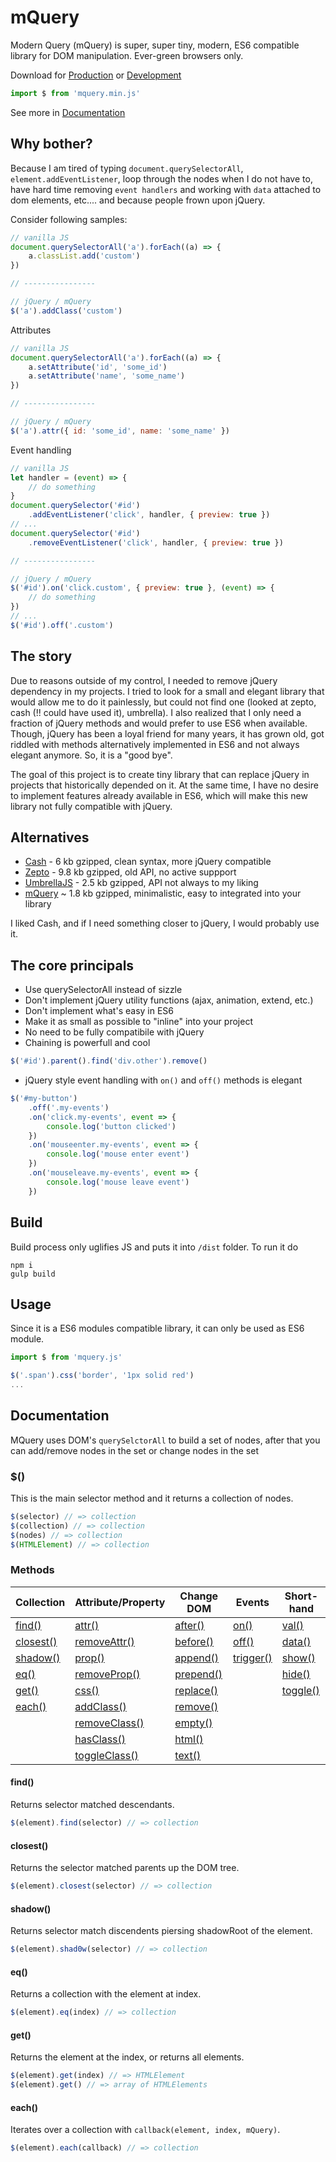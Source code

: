# mQuery

Modern Query (mQuery) is super, super tiny, modern, ES6 compatible library for DOM manipulation. Ever-green browsers only.

Download for [Production](https://raw.githubusercontent.com/vitmalina/mquery/main/dist/mquery.min.js) or
[Development](https://raw.githubusercontent.com/vitmalina/mquery/main/dist/mquery.js)
```js
import $ from 'mquery.min.js'
```

See more in [Documentation](#usage)

## Why bother?

Because I am tired of typing `document.querySelectorAll`, `element.addEventListener`, loop through the nodes when I do not have to, have hard time removing `event handlers` and working with `data` attached to dom elements, etc.... and because people frown upon jQuery.

Consider following samples:
```js
// vanilla JS
document.querySelectorAll('a').forEach((a) => {
    a.classList.add('custom')
})

// ----------------

// jQuery / mQuery
$('a').addClass('custom')
```

Attributes
```js
// vanilla JS
document.querySelectorAll('a').forEach((a) => {
    a.setAttribute('id', 'some_id')
    a.setAttribute('name', 'some_name')
})

// ----------------

// jQuery / mQuery
$('a').attr({ id: 'some_id', name: 'some_name' })
```

Event handling
```js
// vanilla JS
let handler = (event) => {
    // do something
}
document.querySelector('#id')
    .addEventListener('click', handler, { preview: true })
// ...
document.querySelector('#id')
    .removeEventListener('click', handler, { preview: true })

// ----------------

// jQuery / mQuery
$('#id').on('click.custom', { preview: true }, (event) => {
    // do something
})
// ...
$('#id').off('.custom')
```

## The story

Due to reasons outside of my control, I needed to remove jQuery dependency in my projects. I tried to look for a small and elegant library that would allow me to do it painlessly, but could not find one (looked at zepto, cash (!! could have used it), umbrella). I also realized that I only need a fraction of jQuery methods and would prefer to use ES6 when available. Though, jQuery has been a loyal friend for many years, it has grown old, got riddled with methods alternatively implemented in ES6 and not always elegant anymore. So, it is a "good bye".

The goal of this project is to create tiny library that can replace jQuery in projects that historically depended on it. At the same time, I have no desire to implement features already available in ES6, which will make this new library not fully compatible with jQuery.

## Alternatives

- [Cash](https://github.com/fabiospampinato/cash) - 6 kb gzipped, clean syntax, more jQuery compatible
- [Zepto](https://zeptojs.com/) - 9.8 kb gzipped, old API, no active suppport
- [UmbrellaJS](https://umbrellajs.com/) - 2.5 kb gzipped, API not always to my liking
- [mQuery](https://github.com/vitmalina/mquery) ~ 1.8 kb gzipped, minimalistic, easy to integrated into your library

I liked Cash, and if I need something closer to jQuery, I would probably use it.

## The core principals

- Use querySelectorAll instead of sizzle
- Don't implement jQuery utility functions (ajax, animation, extend, etc.)
- Don't implement what's easy in ES6
- Make it as small as possible to "inline" into your project
- No need to be fully compatibile with jQuery
- Chaining is powerfull and cool

```js
$('#id').parent().find('div.other').remove()
```

- jQuery style event handling with `on()` and `off()` methods is elegant
```js
$('#my-button')
    .off('.my-events')
    .on('click.my-events', event => {
        console.log('button clicked')
    })
    .on('mouseenter.my-events', event => {
        console.log('mouse enter event')
    })
    .on('mouseleave.my-events', event => {
        console.log('mouse leave event')
    })
```

## Build

Build process only uglifies JS and puts it into `/dist` folder. To run it do

```
npm i
gulp build
```

## Usage

Since it is a ES6 modules compatible library, it can only be used as ES6 module.

```js
import $ from 'mquery.js'

$('.span').css('border', '1px solid red')
...
```

## Documentation

MQuery uses DOM's `querySelctorAll` to build a set of nodes, after that you can add/remove nodes in the set or change nodes in the set

### $()

This is the main selector method and it returns a collection of nodes.

```js
$(selector) // => collection
$(collection) // => collection
$(nodes) // => collection
$(HTMLElement) // => collection
```

### Methods

| Collection | Attribute/Property | Change DOM | Events | Short-hand |
| ---------- | ------------------ | ---------- | ------ | --------- |
| [find()](#find)       | [attr()](#attr)               | [after()](#after)     | [on()](#on)           | [val()](#val)       |
| [closest()](#closest) | [removeAttr()](#removeattr)   | [before()](#before)   | [off()](#off)         | [data()](#data)     |
| [shadow()](#shadow)   | [prop()](#prop)               | [append()](#append)   | [trigger()](#trigger) | [show()](#show)     |
| [eq()](#eq)           | [removeProp()](#removeprop)   | [prepend()](#prepend) |                       | [hide()](#hide)     |
| [get()](#get)         | [css()](#css)                 | [replace()](#replace) |                       | [toggle()](#toggle) |
| [each()](#each)       | [addClass()](#addclass)       | [remove()](#remove)   |
|                       | [removeClass()](#removeclass) | [empty()](#empty)     |
|                       | [hasClass()](#hasclass)       | [html()](#html)       |
|                       | [toggleClass()](#toggleclass) | [text()](#text)       |


#### find()

Returns selector matched descendants.

```js
$(element).find(selector) // => collection
```

#### closest()

Returns the selector matched parents up the DOM tree.

```js
$(element).closest(selector) // => collection
```

#### shadow()

Returns selector match discendents piersing shadowRoot of the element.

```js
$(element).shad0w(selector) // => collection
```

#### eq()

Returns a collection with the element at index.

```js
$(element).eq(index) // => collection
```

#### get()

Returns the element at the index, or returns all elements.

```js
$(element).get(index) // => HTMLElement
$(element).get() // => array of HTMLElements
```

#### each()

Iterates over a collection with `callback(element, index, mQuery)`.

```js
$(element).each(callback) // => collection
```